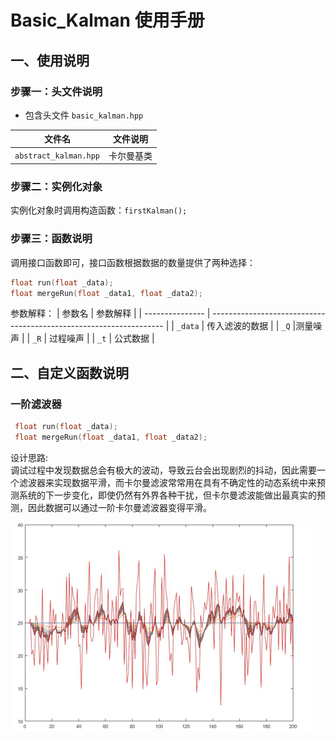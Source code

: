 # Basic_Kalman 使用手册


## 一、使用说明


### 步骤一：头文件说明

- 包含头文件 `basic_kalman.hpp`

| 文件名                  | 文件说明                                   |
| ---------------------- | ------------------------------------------- |
| `abstract_kalman.hpp`   | 卡尔曼基类           |

### 步骤二：实例化对象

实例化对象时调用构造函数：`firstKalman();`

  
### 步骤三：函数说明

调用接口函数即可，接口函数根据数据的数量提供了两种选择：

  ```cpp
  float run(float _data);
  float mergeRun(float _data1, float _data2);
  ```

  参数解释：
  | 参数名          | 参数解释                                                           |
  | --------------- | ------------------------------------------------------------------ |
  | `_data`    | 传入滤波的数据                                      |
  | `_Q` |测量噪声               |
  | `_R`    | 过程噪声 |
  | `_t`    | 公式数据 |

## 二、自定义函数说明


### 一阶滤波器
 ```cpp
  float run(float _data);
  float mergeRun(float _data1, float _data2);
  ```

 设计思路:  
 调试过程中发现数据总会有极大的波动，导致云台会出现剧烈的抖动，因此需要一个滤波器来实现数据平滑，而卡尔曼滤波常常用在具有不确定性的动态系统中来预测系统的下一步变化，即使仍然有外界各种干扰，但卡尔曼滤波能做出最真实的预测，因此数据可以通过一阶卡尔曼滤波器变得平滑。

 ![卡尔数据前后变化图](../Image/卡尔数据前后变化图.png) 
